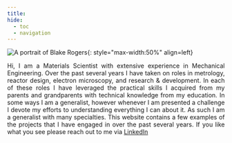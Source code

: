 ```yaml
---
title:
hide:
  - toc
  - navigation
---
```


![A portrait of Blake Rogers](images/headshot.png){: style="max-width:50%" align=left}

<div style="text-align: justify">

Hi, I am a Materials Scientist with extensive experience in Mechanical Engineering. 
Over the past several years I have taken on roles in metrology, reactor design, electron microscopy, and research & development.
In each of these roles I have leveraged the practical skills I acquired from my parents and grandparents with technical knowledge from my education.
In some ways I am a generalist, however whenever I am presented a challenge I devote my efforts to understanding everything I can about it.
As such I am a generalist with many specialties. This website contains a few examples of the projects that I have engaged in over the past several years.
If you like what you see please reach out to me via <a class="underline text-blue-600" href="https://www.linkedin.com/in/blakekrogers/">LinkedIn</a>

</div>















